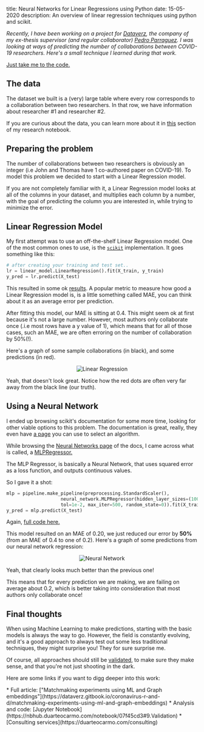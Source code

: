 title: Neural Networks for Linear Regressions using Python 
date: 15-05-2020
description: An overview of linear regression techniques using python and scikit. 

*Recently, I have been working on a project for [Dataverz](https://www.dataverz.net/), the company of my ex-thesis supervisor (and regular collaborator) [Pedro Parraguez](https://www.parraguezr.net/). I was looking at ways of predicting the number of collaborations between COVID-19 researchers. Here's a small technique I learned during that work.*

[Just take me to the code.](#links)

## The data

The dataset we built is a (very) large table where every row corresponds to a collaboration between two researchers. In that row, we have information about researcher #1 and researcher #2. 

If you are curious about the data, you can learn more about it in [this](https://nbhub.duarteocarmo.com/notebook/07f45cd3#1.About-the-data) section of my research notebook. 


## Preparing the problem

The number of collaborations between two researchers is obviously an integer (i.e John and Thomas have 1 co-authored paper on COVID-19). To model this problem we decided to start with a Linear Regression model. 

If you are not completely familiar with it, a Linear Regression model looks at all of the columns in your dataset, and multiplies each column by a number, with the goal of predicting the column you are interested in, while trying to minimize the error. 


## Linear Regression Model

My first attempt was to use an off-the-shelf Linear Regression model. One of the most common ones to use, is the [`scikit`](https://scikit-learn.org/stable/modules/generated/sklearn.linear_model.LinearRegression.html#sklearn.linear_model.LinearRegression) implementation. It goes something like this:

```python
# after creating your training and test set..
lr = linear_model.LinearRegression().fit(X_train, y_train)
y_pred = lr.predict(X_test)
```
This resulted in some ok [results](https://nbhub.duarteocarmo.com/notebook/07f45cd3#6.Linear-Regression). A popular metric to measure how good a Linear Regression model is, is a little something called MAE, you can think about it as an average error per prediction. 

After fitting this model, our MAE is sitting at 0.4. This might seem ok at first because it's not a large number. However, most authors only collaborate once (.i.e most rows have a y value of 1), which means that for all of those cases, such an MAE, we are often erroring on the number of collaboration by 50%(!). 

Here's a graph of some sample collaborations (in black), and some predictions (in red). 

<center>
<img src="{static}/images/linear-regression.png" alt="Linear Regression" style="">
</center>

Yeah, that doesn't look great. Notice how the red dots are often very far away from the black line (our truth). 
## Using a Neural Network

I ended up browsing scikit's documentation for some more time, looking for other viable options to this problem. The documentation is great, really, they even have [a page](https://scikit-learn.org/stable/tutorial/machine_learning_map/index.html) you can use to select an algorithm. 

While browsing the [Neural Networks page](https://scikit-learn.org/stable/modules/neural_networks_supervised.html#regression) of the docs, I came across what is called, a [MLPRegressor.](https://scikit-learn.org/stable/modules/generated/sklearn.neural_network.MLPRegressor.html#sklearn.neural_network.MLPRegressor)

The MLP Regressor, is basically a Neural Network, that uses squared error as a loss function, and outputs continuous values. 

So I gave it a shot:

```python
mlp = pipeline.make_pipeline(preprocessing.StandardScaler(),
                    neural_network.MLPRegressor(hidden_layer_sizes=(100, 100),
                    tol=1e-2, max_iter=500, random_state=0)).fit(X_train, y_train)
y_pred = mlp.predict(X_test)
```
Again, [full code here.](https://nbhub.duarteocarmo.com/notebook/07f45cd3#8.Neural-Network-Regression)

This model resulted on an MAE of 0.20, we just reduced our error by **50%** (from an MAE of 0.4 to one of 0.2). Here's a graph of some predictions from our neural network regression: 

<center>
<img src="{static}/images/neural-network.png" alt="Neural Network" style="">
</center>


Yeah, that clearly looks much better than the previous one! 

This means that for every prediction we are making, we are failing on average about 0.2, which is better taking into consideration that most authors only collaborate once! 

## Final thoughts

When using Machine Learning to make predictions, starting with the basic models is always the way to go. However, the field is constantly evolving, and it's a good approach to always test out some less traditional techniques, they might surprise you! They for sure surprise me. 

Of course, all approaches should still be [validated](https://nbhub.duarteocarmo.com/notebook/07f45cd3#9.Validation), to make sure they make sense, and that you're not just shooting in the dark. 

Here are some links if you want to digg deeper into this work:

<div id="links"></div>
* Full article: ["Matchmaking experiments using ML and Graph embeddings"](https://dataverz.gitbook.io/coronavirus-r-and-d/matchmaking-experiments-using-ml-and-graph-embeddings)
* Analysis and code: [Jupyter Notebook](https://nbhub.duarteocarmo.com/notebook/07f45cd3#9.Validation)
* [Consulting services](https://duarteocarmo.com/consulting)


